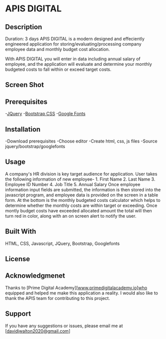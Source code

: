 # APIS DIGITAL

## Description

Duration: 3 days
APIS DIGITAL is a modern designed and effeciently engineered application for storing/evaluating/processing company employee data and monthly budget cost allocation.

With APIS DIGITAL you will enter in data including annual salary of employee, and the application will evaluate and determine your monthly budgeted costs to fall within or exceed target costs.

## Screen Shot

## Prerequisites

-[JQuery](https://jquery.com/download/) -[Bootstrap CSS](https://getbootstrap.com/) -[Google Fonts](https://artisanthemes.io/best-google-fonts-combinations-modern-agency-website/)

## Installation

-Download prerequisites
-Choose editor
-Create html, css, js files
-Source jquery/bootstrap/googlefonts

## Usage

A company's HR division is key target audience for application. User takes the following information of new employee- 1. First Name 2. Last Name 3. Employee ID Number 4. Job Title 5. Annual Salary
Once employee information input fields are submitted, the information is then stored into the javascript program, and employee data is provided on the screen in a table form. At the bottom is the monthly budgeted costs calculator which helps to determine whether the monthly costs are within target or exceeding. Once montly budget costs have exceeded allocated amount the total will then turn red in color, along with an on screen alert to notify the user.

## Built With

HTML, CSS, Javascript, JQuery, Bootstrap, Googlefonts

## License

## Acknowledgmenet

Thanks to [Prime Digital Academy][www.primedigitalacademy.io]who equipped and helped me make this application a reality. I would also like to thank the APIS team for contributing to this project.

## Support

If you have any suggestions or issues, please email me at [davidjwalton2020@gmail.com]
